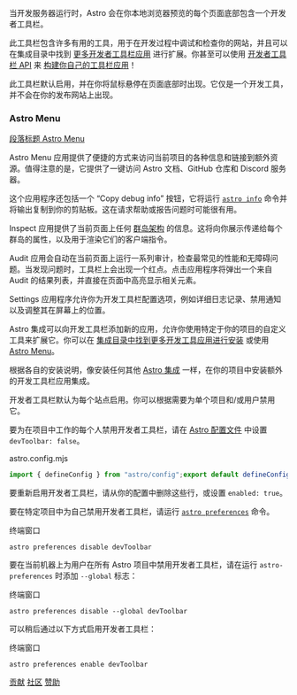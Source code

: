 当开发服务器运行时，Astro 会在你本地浏览器预览的每个页面底部包含一个开发者工具栏。

此工具栏包含许多有用的工具，用于在开发过程中调试和检查你的网站，并且可以在集成目录中找到 [更多开发者工具栏应用](#%E6%89%A9%E5%B1%95%E5%BC%80%E5%8F%91%E5%B7%A5%E5%85%B7%E6%A0%8F) 进行扩展。你甚至可以使用 [开发者工具栏 API](https://docs.astro.build/zh-cn/reference/dev-toolbar-app-reference/) 来 [构建你自己的工具栏应用](https://docs.astro.build/zh-cn/recipes/making-toolbar-apps/)！

此工具栏默认启用，并在你将鼠标悬停在页面底部时出现。它仅是一个开发工具，并不会在你的发布网站上出现。

### Astro Menu

[段落标题 Astro Menu](#astro-menu)

Astro Menu 应用提供了便捷的方式来访问当前项目的各种信息和链接到额外资源。值得注意的是，它提供了一键访问 Astro 文档、GitHub 仓库和 Discord 服务器。

这个应用程序还包括一个 “Copy debug info” 按钮，它将运行 [`astro info`](https://docs.astro.build/zh-cn/reference/cli-reference/#astro-info) 命令并将输出复制到你的剪贴板。这在请求帮助或报告问题时可能很有用。

Inspect 应用提供了当前页面上任何 [群岛架构](https://docs.astro.build/zh-cn/concepts/islands/) 的信息。这将向你展示传递给每个群岛的属性，以及用于渲染它们的客户端指令。

Audit 应用会自动在当前页面上运行一系列审计，检查最常见的性能和无障碍问题。当发现问题时，工具栏上会出现一个红点。点击应用程序将弹出一个来自 Audit 的结果列表，并直接在页面中高亮显示相关元素。

Settings 应用程序允许你为开发工具栏配置选项，例如详细日志记录、禁用通知以及调整其在屏幕上的位置。

Astro 集成可以向开发工具栏添加新的应用，允许你使用特定于你的项目的自定义工具来扩展它。你可以在 [集成目录中找到更多开发工具应用进行安装](https://astro.build/integrations/?search=&categories%5B%5D=toolbar) 或使用 [Astro Menu](#astro-menu)。

根据各自的安装说明，像安装任何其他 [Astro 集成](https://docs.astro.build/zh-cn/guides/integrations-guide/) 一样，在你的项目中安装额外的开发工具栏应用集成。

开发者工具栏默认为每个站点启用。你可以根据需要为单个项目和/或用户禁用它。

要为在项目中工作的每个人禁用开发者工具栏，请在 [Astro 配置文件](https://docs.astro.build/zh-cn/reference/configuration-reference/#devtoolbarenabled) 中设置 `devToolbar: false`。

astro.config.mjs

```js
import { defineConfig } from "astro/config";export default defineConfig({  devToolbar: {    enabled: false  }})
```

要重新启用开发者工具栏，请从你的配置中删除这些行，或设置 `enabled: true`。

要在特定项目中为自己禁用开发者工具栏，请运行 [`astro preferences`](https://docs.astro.build/zh-cn/reference/cli-reference/#astro-preferences) 命令。

终端窗口

```shell
astro preferences disable devToolbar
```

要在当前机器上为用户在所有 Astro 项目中禁用开发者工具栏，请在运行 `astro-preferences` 时添加 `--global` 标志：

终端窗口

```shell
astro preferences disable --global devToolbar
```

可以稍后通过以下方式启用开发者工具栏：

终端窗口

```shell
astro preferences enable devToolbar
```

[贡献](https://docs.astro.build/zh-cn/contribute/) [社区](https://astro.build/chat) [赞助](https://opencollective.com/astrodotbuild)